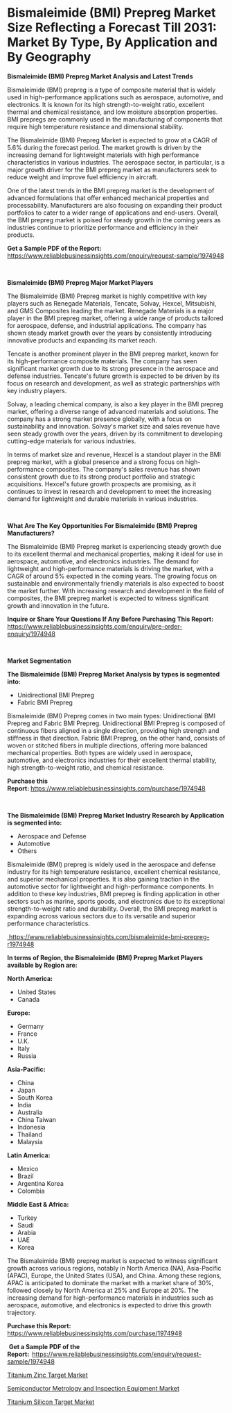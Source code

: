 <p><h1>Bismaleimide (BMI) Prepreg Market Size Reflecting a Forecast Till 2031: Market By Type, By Application and By Geography</h1></p><p><strong>Bismaleimide (BMI) Prepreg Market Analysis and Latest Trends</strong></p>
<p><p>Bismaleimide (BMI) prepreg is a type of composite material that is widely used in high-performance applications such as aerospace, automotive, and electronics. It is known for its high strength-to-weight ratio, excellent thermal and chemical resistance, and low moisture absorption properties. BMI prepregs are commonly used in the manufacturing of components that require high temperature resistance and dimensional stability.</p><p>The Bismaleimide (BMI) Prepreg Market is expected to grow at a CAGR of 5.6% during the forecast period. The market growth is driven by the increasing demand for lightweight materials with high performance characteristics in various industries. The aerospace sector, in particular, is a major growth driver for the BMI prepreg market as manufacturers seek to reduce weight and improve fuel efficiency in aircraft.</p><p>One of the latest trends in the BMI prepreg market is the development of advanced formulations that offer enhanced mechanical properties and processability. Manufacturers are also focusing on expanding their product portfolios to cater to a wider range of applications and end-users. Overall, the BMI prepreg market is poised for steady growth in the coming years as industries continue to prioritize performance and efficiency in their products.</p></p>
<p><strong>Get a Sample PDF of the Report:&nbsp;</strong> <a href="https://www.reliablebusinessinsights.com/enquiry/request-sample/1974948">https://www.reliablebusinessinsights.com/enquiry/request-sample/1974948</a></p>
<p>&nbsp;</p>
<p><strong>Bismaleimide (BMI) Prepreg Major Market Players</strong></p>
<p><p>The Bismaleimide (BMI) Prepreg market is highly competitive with key players such as Renegade Materials, Tencate, Solvay, Hexcel, Mitsubishi, and GMS Composites leading the market. Renegade Materials is a major player in the BMI prepreg market, offering a wide range of products tailored for aerospace, defense, and industrial applications. The company has shown steady market growth over the years by consistently introducing innovative products and expanding its market reach.</p><p>Tencate is another prominent player in the BMI prepreg market, known for its high-performance composite materials. The company has seen significant market growth due to its strong presence in the aerospace and defense industries. Tencate's future growth is expected to be driven by its focus on research and development, as well as strategic partnerships with key industry players.</p><p>Solvay, a leading chemical company, is also a key player in the BMI prepreg market, offering a diverse range of advanced materials and solutions. The company has a strong market presence globally, with a focus on sustainability and innovation. Solvay's market size and sales revenue have seen steady growth over the years, driven by its commitment to developing cutting-edge materials for various industries.</p><p>In terms of market size and revenue, Hexcel is a standout player in the BMI prepreg market, with a global presence and a strong focus on high-performance composites. The company's sales revenue has shown consistent growth due to its strong product portfolio and strategic acquisitions. Hexcel's future growth prospects are promising, as it continues to invest in research and development to meet the increasing demand for lightweight and durable materials in various industries.</p></p>
<p>&nbsp;</p>
<p><strong>What Are The Key Opportunities For Bismaleimide (BMI) Prepreg Manufacturers?</strong></p>
<p><p>The Bismaleimide (BMI) Prepreg market is experiencing steady growth due to its excellent thermal and mechanical properties, making it ideal for use in aerospace, automotive, and electronics industries. The demand for lightweight and high-performance materials is driving the market, with a CAGR of around 5% expected in the coming years. The growing focus on sustainable and environmentally friendly materials is also expected to boost the market further. With increasing research and development in the field of composites, the BMI prepreg market is expected to witness significant growth and innovation in the future.</p></p>
<p><strong>Inquire or Share Your Questions If Any Before Purchasing This Report:</strong> <a href="https://www.reliablebusinessinsights.com/enquiry/pre-order-enquiry/1974948">https://www.reliablebusinessinsights.com/enquiry/pre-order-enquiry/1974948</a></p>
<p>&nbsp;</p>
<p><strong>Market Segmentation</strong></p>
<p><strong>The Bismaleimide (BMI) Prepreg Market Analysis by types is segmented into:</strong></p>
<p><ul><li>Unidirectional BMI Prepreg</li><li>Fabric BMI Prepreg</li></ul></p>
<p><p>Bismaleimide (BMI) Prepreg comes in two main types: Unidirectional BMI Prepreg and Fabric BMI Prepreg. Unidirectional BMI Prepreg is composed of continuous fibers aligned in a single direction, providing high strength and stiffness in that direction. Fabric BMI Prepreg, on the other hand, consists of woven or stitched fibers in multiple directions, offering more balanced mechanical properties. Both types are widely used in aerospace, automotive, and electronics industries for their excellent thermal stability, high strength-to-weight ratio, and chemical resistance.</p></p>
<p><strong>Purchase this Report:&nbsp;</strong><a href="https://www.reliablebusinessinsights.com/purchase/1974948">https://www.reliablebusinessinsights.com/purchase/1974948</a></p>
<p>&nbsp;</p>
<p><strong>The Bismaleimide (BMI) Prepreg Market Industry Research by Application is segmented into:</strong></p>
<p><ul><li>Aerospace and Defense</li><li>Automotive</li><li>Others</li></ul></p>
<p><p>Bismaleimide (BMI) prepreg is widely used in the aerospace and defense industry for its high temperature resistance, excellent chemical resistance, and superior mechanical properties. It is also gaining traction in the automotive sector for lightweight and high-performance components. In addition to these key industries, BMI prepreg is finding application in other sectors such as marine, sports goods, and electronics due to its exceptional strength-to-weight ratio and durability. Overall, the BMI prepreg market is expanding across various sectors due to its versatile and superior performance characteristics.</p></p>
<p><a href="https://www.reliablebusinessinsights.com/bismaleimide-bmi-prepreg-r1974948">&nbsp;https://www.reliablebusinessinsights.com/bismaleimide-bmi-prepreg-r1974948</a></p>
<p><strong>In terms of Region, the Bismaleimide (BMI) Prepreg Market Players available by Region are:</strong></p>
<p>
    <p> <strong> North America: </strong>
        <ul>
            <li>United States</li>
            <li>Canada</li>
        </ul>
        </p> 
    <p> <strong> Europe: </strong>
        <ul>
            <li>Germany</li>
            <li>France</li>
            <li>U.K.</li>
            <li>Italy</li>
            <li>Russia</li>
        </ul>
        </p> 
    <p> <strong> Asia-Pacific: </strong>
        <ul>
            <li>China</li>
            <li>Japan</li>
            <li>South Korea</li>
            <li>India</li>
            <li>Australia</li>
            <li>China Taiwan</li>
            <li>Indonesia</li>
            <li>Thailand</li>
            <li>Malaysia</li>
        </ul>
        </p> 
    <p> <strong> Latin America: </strong>
        <ul>
            <li>Mexico</li>
            <li>Brazil</li>
            <li>Argentina Korea</li>
            <li>Colombia</li>
        </ul>
        </p> 
    <p> <strong> Middle East & Africa: </strong>
        <ul>
            <li>Turkey</li>
            <li>Saudi</li>
            <li>Arabia</li>
            <li>UAE</li>
            <li>Korea</li>
        </ul>
    </p>
    </p>
<p><p>The Bismaleimide (BMI) prepreg market is expected to witness significant growth across various regions, notably in North America (NA), Asia-Pacific (APAC), Europe, the United States (USA), and China. Among these regions, APAC is anticipated to dominate the market with a market share of 30%, followed closely by North America at 25% and Europe at 20%. The increasing demand for high-performance materials in industries such as aerospace, automotive, and electronics is expected to drive this growth trajectory.</p></p>
<p><strong>Purchase this Report: </strong><a href="https://www.reliablebusinessinsights.com/purchase/1974948">https://www.reliablebusinessinsights.com/purchase/1974948</a></p>
<p>&nbsp;<strong>Get a Sample PDF of the Report:&nbsp;&nbsp;</strong><a href="https://www.reliablebusinessinsights.com/enquiry/request-sample/1974948">https://www.reliablebusinessinsights.com/enquiry/request-sample/1974948</a></p>
<p><strong></strong></p>
<p><p><a href="https://github.com/wrwgzwbr35/Market-Research-Report-List-1/blob/main/titanium-zinc-target-market.md">Titanium Zinc Target Market</a></p><p><a href="https://view.publitas.com/reportprime-1/semiconductor-metrology-and-inspection-equipment-market-global-market-insights-and-sales-trends-2024-to-2031/">Semiconductor Metrology and Inspection Equipment Market</a></p><p><a href="https://github.com/sifatuddin25/Market-Research-Report-List-1/blob/main/titanium-silicon-target-market.md">Titanium Silicon Target Market</a></p></p>